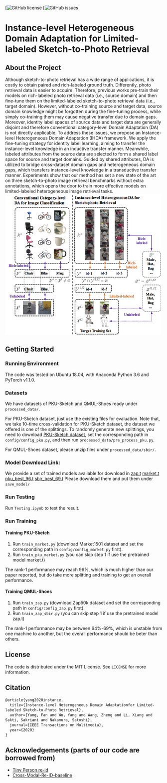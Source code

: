 [![GitHub license](https://img.shields.io/github/license/fandulu/IHDA)
[![GitHub issues](https://img.shields.io/github/issues/fandulu/IHDA)


# Instance-level Heterogeneous Domain Adaptation for Limited-labeled Sketch-to-Photo Retrieval

## About the Project
Although sketch-to-photo retrieval has a wide range of applications, it is costly to obtain paired and rich-labeled ground truth. Differently, photo retrieval data is easier to acquire. Therefore, previous works pre-train their models on rich-labeled photo retrieval data (i.e., source domain) and then fine-tune them on the limited-labeled sketch-to-photo retrieval data (i.e., target domain). However, without co-training source and target data, source domain knowledge might be forgotten during the fine-tuning process, while simply co-training them may cause negative transfer due to domain gaps. Moreover, identity label spaces of source data and target data are generally disjoint and therefore conventional category-level Domain Adaptation (DA) is not directly applicable. To address these issues, we propose an Instance-level Heterogeneous Domain Adaptation (IHDA) framework. We apply the fine-tuning strategy for identity label learning, aiming to transfer the instance-level knowledge in an inductive transfer manner. Meanwhile, labeled attributes from the source data are selected to form a shared label space for source and target domains. Guided by shared attributes, DA is utilized to bridge cross-dataset domain gaps and heterogeneous domain gaps, which transfers instance-level knowledge in a transductive transfer manner. Experiments show that our method has set a new state of the art on three sketch-to-photo image retrieval benchmarks without extra annotations, which opens the door to train more effective models on limited-labeled heterogeneous image retrieval tasks.
<img src="pictures/demo.jpg" width="500" />


## Getting Started
### Running Environment
The code was tested on Ubuntu 18.04, with Anaconda Python 3.6 and PyTorch v1.1.0.

### Datasets
We have datasets of PKU-Sketch and QMUL-Shoes ready under ```processed_data/```. 

For PKU-Sketch dataset, just use the existing files for evaluation.
Note that, we take 10-time cross-validation for PKU-Sketch dataset, the dataset we offered is one of the splittings.
To randomly generate new splittings, you need to download [PKU-Sketch dataset](https://www.pkuml.org/resources/pkusketchreid-dataset.html),  set the corresponding path in ```config/config_pku.py```, and then run ```processed_data/pre_process_pku.py```.

For QMUL-Shoes dataset, please unzip files under ```processed_data/sbir/```. 


### Model Download Link:
We provide a set of trained models available for download in
  [zap.t](https://drive.google.com/file/d/1a0-lCtSdge8G1H7ST_gb94FDbxLYSNdh/view?usp=sharing)
  [market.t](https://drive.google.com/file/d/19PXvFFdhffJeog2h_3eBe7oqRNH1vv0c/view?usp=sharing)
  [pku_best_96.t](https://drive.google.com/file/d/1dAm18J9EKI4HnbuwAsm79iLaO1xjhux0/view?usp=sharing)
  [sbir_best_69.t](https://drive.google.com/file/d/1tY085_l-8c4ufjZrHKeKtBkAzNAdApLe/view?usp=sharing)
Please download them and put them under ```save_model/```  


### Run Testing
Run ```Testing.ipynb``` to test the result.

### Run Training
#### Training PKU-Sketch
1. Run ```train_market.py``` (download Market1501 dataset and set the corresponding path in ```config/config_market.py``` first).
2. Run ```train_pku_market.py``` (you can skip step 1 if use the pretrained model market.t)

The rank-1 performance may reach 96%, which is much higher than our paper reported, but do take more splitting and training to get an overall performance.

#### Training QMUL-Shoes
1. Run ```train_zap.py``` (download Zap50k dataset and set the corresponding path in ```config/config_zap.py``` first).
2. Run ```train_zap_sbir.py``` (you can skip step 1 if use the pretrained model zap.t)

The rank-1 performance may be between 64%-69%, which is unstable from one machine to another, but the overall performance should be beter than others.

<!-- LICENSE -->
## License
The code is distributed under the MIT License. See `LICENSE` for more information.

## Citation
```
@article{yang2020instance,
  title={Instance-level Heterogeneous Domain Adaptationfor Limited-labeled Sketch-to-Photo Retrieval},
  author={Yang, Fan and Wu, Yang and Wang, Zheng and Li, Xiang and Sakti, Sakriani and Nakamura, Satoshi},
  journal={IEEE Transactions on Multimedia},
  year={2020}
}
```

<!-- ACKNOWLEDGEMENTS -->
## Acknowledgements (parts of our code are borrowed from)
* [Tiny Person re-id](https://github.com/lulujianjie/person-reid-tiny-baseline)
* [Cross-Modal-Re-ID-baseline](https://github.com/mangye16/Cross-Modal-Re-ID-baseline)
